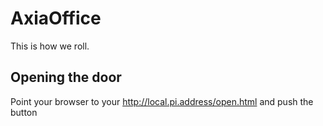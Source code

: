 # AxiaOffice

This is how we roll.

## Opening the door

Point your browser to your http://local.pi.address/open.html and push the button

